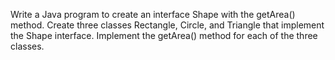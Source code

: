 Write a Java program to create an interface Shape with the getArea() method.
Create three classes Rectangle,
Circle, and Triangle that implement the Shape interface.
Implement the getArea() method for each of the three classes.
